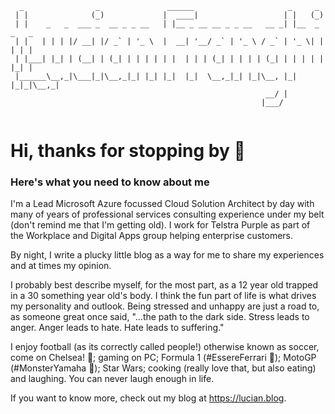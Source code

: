 ```
  _                _               ______                     _     _       
 | |              (_)             |  ____|                   | |   (_)      
 | |    _   _  ___ _  __ _ _ __   | |__ _ __ __ _ _ __   __ _| |__  _ _   _ 
 | |   | | | |/ __| |/ _` | '_ \  |  __| '__/ _` | '_ \ / _` | '_ \| | | | |
 | |___| |_| | (__| | (_| | | | | | |  | | | (_| | | | | (_| | | | | | |_| |
 |______\__,_|\___|_|\__,_|_| |_| |_|  |_|  \__,_|_| |_|\__, |_| |_|_|\__,_|
                                                         __/ |              
                                                        |___/               
                                                        
```
# Hi, thanks for stopping by 👋

### Here's what you need to know about me

I'm a Lead Microsoft Azure focussed Cloud Solution Architect by day with many of years of professional services consulting experience under my belt (don't remind me that I'm getting old). I work for Telstra Purple as part of the Workplace and Digital Apps group helping enterprise customers.

By night, I write a plucky little blog as a way for me to share my experiences and at times my opinion.

I probably best describe myself, for the most part, as a 12 year old trapped in a 30 something year old's body. I think the fun part of life is what drives my personality and outlook. Being stressed and unhappy are just a road to, as someone great once said, "…the path to the dark side. Stress leads to anger. Anger leads to hate. Hate leads to suffering."

I enjoy football (as its correctly called people!) otherwise known as soccer, come on Chelsea! 🔵; gaming on PC; Formula 1 (#EssereFerrari 🔴); MotoGP (#MonsterYamaha 🔵); Star Wars; cooking (really love that, but also eating) and laughing. You can never laugh enough in life.

If you want to know more, check out my blog at https://lucian.blog. 
